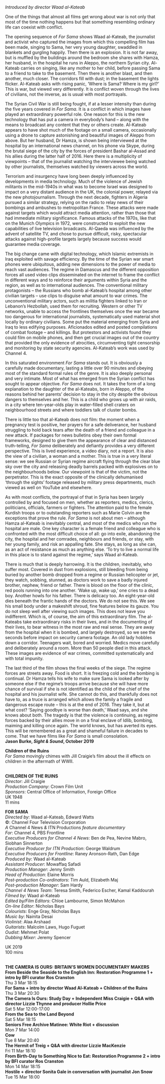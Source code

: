 

_Introduced by director Waad al-Kateab_

One of the things that almost all films get wrong about war is not only that most of the time nothing happens but that something resembling ordinary life can coexist with conflict.

The opening sequence of _For Sama_ shows Waad al-Kateab, the journalist and activist who captured the images from which this compelling film has been made, singing to Sama, her very young daughter, swaddled in blankets and gurgling happily. Then there is an explosion. It is not far away, but is muffled by the buildings around the bedroom she shares with Hamza, her husband, in the hospital he runs in Aleppo, the northern Syrian city. Al-Kateab carries on singing, like any mother to her child, before passing Sama to a friend to take to the basement. Then there is another blast, and then another, much closer. The corridors fill with dust; in the basement the lights flicker. Al-Kateab asks with rising panic, ‘Where is Sama? Where is my girl?’ This is war, but viewed very differently.  It is conflict woven through the lives of civilians, not the inverse, as is usual with  most portrayals.

The Syrian Civil War is still being fought, if at a lesser intensity than during the five years covered in _For Sama_. It is a conflict in which images have played an extraordinary powerful role. One reason for this is the new technology that has put a camera in everybody’s hand – along with the means to broadcast any content that they or others create. Al-Kateab appears to have shot much of the footage on a small camera, occasionally using a drone to capture astonishing and beautiful images of Aleppo from above. But her husband, Dr Hamza, is shown being interviewed at the hospital by an international news channel, on his phone via Skype, during the brutal siege of the city by the forces of president Bashar al-Assad and his allies during the latter half of 2016. Here there is a multiplicity of viewpoints – that of the journalist watching the interviewee being watched by other journalists, themselves watched by viewers across the world.

Terrorism and insurgency have long been deeply influenced by developments in media technology. Much of the violence of Jewish militants in the mid-1940s in what was to become Israel was designed to impact on a very distant audience in the UK, the colonial power, relayed via the new photojournalism. Through the next decade, fighters in Algeria pursued a similar strategy, relying on the radio to relay news of their bombings and ambushes to metropolitan France. These attacks were made against targets which would attract media attention, rather than those that had immediate military significance. Famous attacks of the 1970s, like that on the Munich Olympics in 1972, were constructed to exploit the new capabilities of live television broadcasts. Al-Qaeda was influenced by the advent of satellite TV, and chose to pursue difficult, risky, spectacular attacks against high-profile targets largely because success would guarantee media coverage.

The big change came with digital technology, which Islamic extremists in Iraq exploited with savage efficiency. By the time of the Syrian war smart phones were ubiquitous, adding new dimensions to the power of media to reach vast audiences. The regime in Damascus and the different opposition forces all used video clips disseminated on the internet to frame the conflict in different ways and to reinforce their arguments within Syria and the region, as well as to international audiences. The conventional military protagonists – the Russians who bomb al-Kateab’s hospital among other civilian targets – use clips to disguise what amount to war crimes. The unconventional military actors, such as militia fighters linked to Iran or Lebanon’s Hezbollah, used them for recruiting. Western or other TV networks, unable to access the frontlines themselves once the war became too dangerous for international journalists, systematically used material shot locally by ordinary civilians. Some put the material emerging from Syria and Iraq to less edifying purposes. Aficionados edited and posted compilations of combat footage – and killings. But protestors and activists found they could film on mobile phones, and then get crucial images out of the country that provided the only evidence of atrocities, circumventing tight censorship and monitoring by state security agencies. Al-Kateab’s work was used by Channel 4.

In this saturated environment _For Sama_ stands out. It is obviously a carefully made documentary, lasting a little over 90 minutes and obeying most of the standard formal rules of the genre. It is also deeply personal and very intimate. Most of what has emerged from the Syrian conflict has sought to appear objective. _For Sama_ does not. It takes the form of a long explanation to the daughter of the al-Kateabs, born in Aleppo, of the reasons behind her parents’ decision to stay in the city despite the obvious dangers to themselves and her. This is a child who grows up with air raids, in a city where ten-year-olds play in water-filled shell craters on neighbourhood streets and where toddlers talk of cluster bombs.

There is little too that al-Kateab does not film: the moment when a pregnancy test is positive, her prayers for a safe deliverance, her husband struggling to hold back tears after the death of a friend and colleague in a new attack. If packages for news bulletins obey their own formal frameworks, designed to give them the appearance of clear and distanced truth-telling, _For Sama_ deliberately and defiantly provides a very different perspective. This is lived experience, a video diary, not a report. It is also the view of a civilian, a woman and a mother. This is true in a very literal sense: we see Russian or Syrian regime aircraft flying through the clear blue sky over the city and releasing deadly barrels packed with explosives on to the neighbourhoods below. Our viewpoint is that of the victim, not the perpetrator. This is the exact opposite of the clinically dehumanised ‘through the sights’ footage released by military press departments, much viewed as well on YouTube and elsewhere.

As with most conflicts, the portrayal of that in Syria has been largely controlled by and focused on men, whether as reporters, medics, clerics, politicians, officials, farmers or fighters. The attention paid to the female Kurdish troops or to outstanding reporters such as Marie Colvin are the exceptions that prove the rule. _For Sama_ is not about men – although Hamza al-Kateab is inevitably central, and most of the medics who run the hospital are male. One key character is a female friend and colleague who is confronted with the most difficult choice of all: go into exile, abandoning the city, the hospital and her comrades, neighbours and friends, or stay, with her young family, and risk an appalling fate. She stays, as long as she can, as an act of resistance as much as anything else. ‘To try to live a normal life in this place is to stand against the regime,’ says Waad al-Kateab.

There is much that is deeply harrowing. It is the children, inevitably, who suffer most. Covered in dust from explosions, still bleeding from being buried by another bomb dropped from a regime or Russian helicopter or jet, they watch, sobbing, stunned, as doctors work to save a badly injured brother, nephew, friend or father. There is blood on the floor of the clinic, red pools running into one another. ‘Wake up, wake up,’ one cries to a dead boy. Another howls for his father. There is delicacy too. An eight-year-old dies beneath the frantic hands of the doctors. We do not see this. We see his small body under a makeshift shroud, fine features below its gauze. You do not sleep well after viewing such images. This does not leave you indifferent. Which is, of course, the aim of this extraordinary film. The al-Kateabs take extraordinary risks in their lives, and in the documenting of their lives, to bear witness in the most raw and real sense. They are away from the hospital when it is bombed, and largely destroyed, so we see the seconds before impact on security camera footage. An old lady hobbles down a corridor. Teenagers wait, bored and worried. Medics move carefully and deliberately around a room. More than 50 people died in this attack. These images are evidence of war crimes, committed systematically and with total impunity.

The last third of the film shows the final weeks of the siege. The regime forces are streets away. Food is short. It is freezing cold and the bombing is continual. Dr Hamza tells his wife to make sure Sama is looked after by someone else if the regime’s troops arrive because she will have more chance of survival if she is not identified as the child of the chief of the hospital and his journalist wife. She cannot do this, and thankfully does not have to, as a truce is arranged which allows the family a fragile and dangerous escape route – this is at the end of 2016. They take it, but at what cost? ‘Saying goodbye is worse than death,’ Waad says, and she knows about both. The tragedy is that the violence is continuing, as regime forces backed by their allies move in on a final enclave of Idlib, bombing, maiming and killing once again. The world knows, but has averted its eyes. This will be remembered as a great and shameful failure in decades to come. That we have films like _For Sama_ is small consolation.  
**Jason Burke, _Sight & Sound_, October 2019**

**Children of the Ruins**  
_For Sama_ movingly chimes with Jill Craigie’s film about the ill effects on children in the aftermath of WWII.
<br><br>

**CHILDREN OF THE RUINS**  
_Director_: Jill Craigie  
_Production Company_: Crown Film Unit  
_Sponsors_: Central Office of Information, Foreign Office  
UK 1948  
11 mins

**FOR SAMA**  
_Directed by_: Waad al-Kateab,  Edward Watts  
©: Channel Four Television Corporation  
_A_ Channel 4 News _&_ ITN Productions  _feature documentary_  
_For_: Channel 4, PBS Frontline  
_Executive Producers for Channel 4 News_: Ben de Pea, Nevine Mabro,  Siobhan Sinnerton  
_Executive Producer for ITN Production_: George Waldrum  
_Executive Producers for Frontline_:  Raney Aronson-Rath, Dan Edge  
_Produced by_: Waad al-Kateab  
_Assistant Producer_: Mowaffaq Safadi  
_Production Manager_: Jenny Smith  
_Head of Production_: Elaine Morris  
_Post-production Co-ordinators_:  Tim Auld, Elizabeth Maj  
_Post-production Manager_: Sam Hardy  
_Channel 4 News Team_: Teresa Smith, Federico Escher, Kamal Kaddourah  
_Filmed by_: Waad al-Kateab  
_Edited by/Film Editors_: Chloe Lambourne,  Simon McMahon  
_On-line Editor_: Nicholas Bays  
_Colourists_: Enge Gray, Nicholas Bays  
_Music by_: Nainita Desai  
_Violinist_: Alaa Arshaad  
_Guitarists_: Malcolm Laws, Hugo Fuguet  
_Oudist_: Mehmet Polat  
_Dubbing Mixer_: Jeremy Spencer

UK 2019  
100 mins
<br><br>

**THE CAMERA IS OURS: BRITAIN’S WOMEN DOCUMENTARY MAKERS**<br>
**From Beside the Seaside to the English Inn: Restoration Programme 1 + intro  by BFI curator Ros Cranston**<br>
Thu 3 Mar 18:15<br>
**For Sama + intro by director Waad  Al-Kateab + Children of the Ruins**<br>
Thu 3 Mar 20:30<br>
**The Camera Is Ours: Study Day + Independent Miss Craigie + Q&A with director Lizzie Thynne and producer Hollie Price**<br>
Sat 5 Mar 12:00-17:00<br>
**From the Sea to the Land Beyond**<br>
Sat 5 Mar 18:15<br>
**Seniors Free Archive Matinee:  White Riot + discussion**<br>
Mon 7 Mar 14:00<br>
**Cow**<br>
Tue 8 Mar 20:40<br>
**The Hermit of Treig + Q&A with  director Lizzie MacKenzie**<br>
Fri 11 Mar 18:10<br>
**From Birth-Day to Something Nice to Eat: Restoration Programme 2 + intro by  BFI curator Ros Cranston**<br>
Mon 14 Mar 18:15<br>
**Hostile + director Sonita Gale in conversation with journalist Jon Snow**<br>
Tue 15 Mar 18:00<br>
<br>
<!--stackedit_data:
eyJoaXN0b3J5IjpbODIzMTI2NTkzXX0=
-->